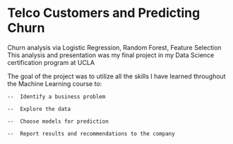 # Telco Customers and Predicting Churn
Churn analysis via Logistic Regression, Random Forest, Feature Selection
This analysis and presentation was my final project in my Data Science certification program at UCLA

 The goal of the project was to utilize all the skills I have learned throughout the Machine Learning course to:
	
	-- 	Identify a business problem
	
	-- 	Explore the data
	
	-- 	Choose models for prediction
	
	-- 	Report results and recommendations to the company


